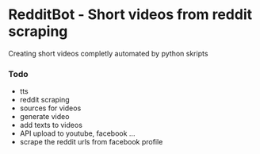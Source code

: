 # RedditBot - Short videos from reddit scraping
Creating short videos completly automated by python skripts

### Todo

* tts
* reddit scraping
* sources for videos
* generate video
* add texts to videos
* API upload to youtube, facebook ... 
* scrape the reddit urls from facebook profile
